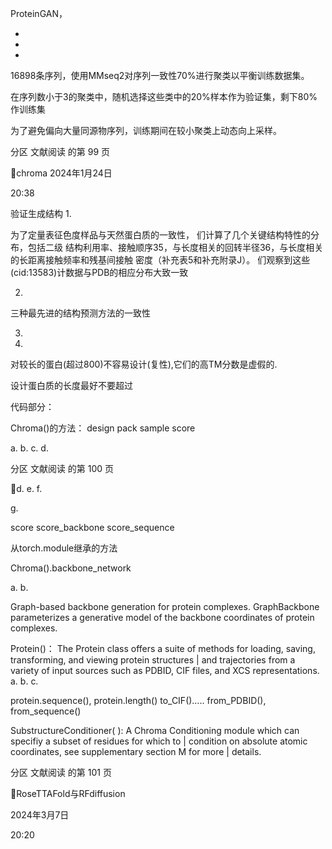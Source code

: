 

ProteinGAN，

-

-

-

16898条序列，使用MMseq2对序列一致性70%进行聚类以平衡训练数据集。

在序列数小于3的聚类中，随机选择这些类中的20%样本作为验证集，剩下80%作训练集

为了避免偏向大量同源物序列，训练期间在较小聚类上动态向上采样。



分区 文献阅读 的第 99 页

chroma
2024年1月24日

20:38

验证生成结构
1.

为了定量表征色度样品与天然蛋白质的一致性， 们计算了几个关键结构特性的分布，包括二级
结构利用率、接触顺序35，与长度相关的回转半径36，与长度相关的长距离接触频率和残基间接触
密度（补充表5和补充附录J）。 们观察到这些(cid:13583)计数据与PDB的相应分布大致一致

2.

三种最先进的结构预测方法的一致性

3.

4.

对较长的蛋白(超过800)不容易设计(复性),它们的高TM分数是虚假的.

设计蛋白质的长度最好不要超过

代码部分：

Chroma()的方法：
design
pack
sample
score

a.
b.
c.
d.

分区 文献阅读 的第 100 页

d.
e.
f.

g.

score
score_backbone
score_sequence

从torch.module继承的方法

Chroma().backbone_network

a.
b.

Graph-based backbone generation for protein complexes.
GraphBackbone parameterizes a generative model of the backbone
coordinates of protein complexes.

Protein()：
The Protein class offers a suite of methods for loading, saving,
transforming, and viewing protein structures | and trajectories from
a variety of input sources such as PDBID, CIF files, and XCS
representations.
a.
b.
c.

protein.sequence(), protein.length()
to_CIF()…..
from_PDBID(), from_sequence()

SubstructureConditioner( ):
A Chroma Conditioning module which can specifiy a subset of residues
for which to | condition on absolute atomic coordinates, see
supplementary section M for more | details.

分区 文献阅读 的第 101 页

RoseTTAFold与RFdiffusion

2024年3月7日

20:20